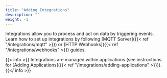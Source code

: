 ```yaml
---
title: "Adding Integrations"
description: ""
weight: -1
---
```


Integrations allow you to process and act on data by triggering events. Learn how to set up integrations by following [MQTT Server]({{< ref "/integrations/mqtt" >}}) or [HTTP Webhooks]({{< ref "/integrations/webhooks" >}}) guides.

<!--more-->

{{< info >}} Integrations are managed within applications (see instructions for [Adding Applications]({{< ref "/integrations/adding-applications" >}})). {{</ info >}}
